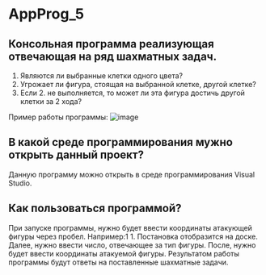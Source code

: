 # AppProg_5

## Консольная программа реализующая отвечающая на ряд шахматных задач.
1. Являются ли выбранные клетки одного цвета?
2. Угрожает ли фигура, стоящая на выбранной клетке, другой клетке?
3. Если 2. не выполняется, то может ли эта фигура достичь другой клетки за 2 хода? 


Пример работы программы:
![image](https://user-images.githubusercontent.com/55971950/144752271-e9e3335c-f559-4c1e-b52c-220d6b7b7516.png)

## В какой среде программирования мужно открыть данный проект?
Данную программу можно открыть в среде программирования Visual Studio.

## Как пользоваться программой?
При запуске программы, нужно будет ввести координаты атакующей фигуры через пробел. Например:1 1. Постановка отобразится на доске.
Далее, нужно ввести число, отвечающее за тип фигуры. После, нужно будет ввести координаты атакуемой фигуры.
Результатом работы программы будут ответы на поставленные шахматные задачи.
